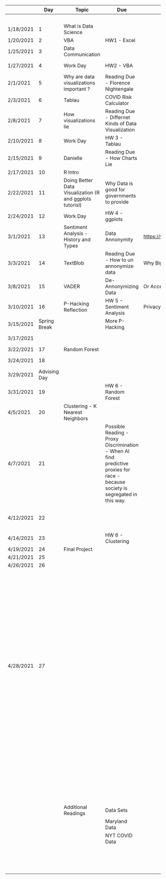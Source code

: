 |            | Day           | Topic                                                     | Due                                                                                                                               |                                                      |                                                      |   |   | In Data Science 2                                                                              |                                                                                                                                                                                                                                                                                                                                        |   |                   |   |   | Homework       | 70   |   |   |   |   |   |   |   |   |   |   |   |
|------------|---------------|-----------------------------------------------------------|-----------------------------------------------------------------------------------------------------------------------------------|------------------------------------------------------|------------------------------------------------------|---|---|------------------------------------------------------------------------------------------------|----------------------------------------------------------------------------------------------------------------------------------------------------------------------------------------------------------------------------------------------------------------------------------------------------------------------------------------|---|-------------------|---|---|----------------|------|---|---|---|---|---|---|---|---|---|---|---|
|            |               |                                                           |                                                                                                                                   |                                                      | https://classroom.google.com/u/0/c/NDQ0NzcyODkzNjk4  |   |   |                                                                                                |                                                                                                                                                                                                                                                                                                                                        |   |                   |   |   |                |      |   |   |   |   |   |   |   |   |   |   |   |
| 1/18/2021  | 1             | What is Data Science                                      |                                                                                                                                   |                                                      | https://arielcwebster.github.io/DataScience/         |   |   | R                                                                                              | Apache Pig                                                                                                                                                                                                                                                                                                                             |   |                   |   |   | Project        | 15   |   |   |   |   |   |   |   |   |   |   |   |
| 1/20/2021  | 2             | VBA                                                       | HW1 - Excel                                                                                                                       |                                                      |                                                      |   |   | Nueral Networks                                                                                | Hadoop                                                                                                                                                                                                                                                                                                                                 |   |                   |   |   | Readings       | 10   |   |   |   |   |   |   |   |   |   |   |   |
| 1/25/2021  | 3             | Data Communication                                        |                                                                                                                                   |                                                      |                                                      |   |   | SQL                                                                                            |                                                                                                                                                                                                                                                                                                                                        |   |                   |   |   | Participation  | 5    |   |   |   |   |   |   |   |   |   |   |   |
| 1/27/2021  | 4             | Work Day                                                  | HW2 - VBA                                                                                                                         |                                                      |                                                      |   |   | D3 - Java Script - probably should have done first semester as part of a unit on HTML          |                                                                                                                                                                                                                                                                                                                                        |   |                   |   |   |                | 100  |   |   |   |   |   |   |   |   |   |   |   |
| 2/1/2021   | 5             | Why are data visualizations important ?                   | Reading Due - Florence Nightengale                                                                                                |                                                      |                                                      |   |   | Tablau                                                                                         |                                                                                                                                                                                                                                                                                                                                        |   |                   |   |   |                |      |   |   |   |   |   |   |   |   |   |   |   |
| 2/3/2021   | 6             | Tablau                                                    | COVID Risk Calculator                                                                                                             |                                                      |                                                      |   |   | Julia                                                                                          |                                                                                                                                                                                                                                                                                                                                        |   |                   |   |   |                |      |   |   |   |   |   |   |   |   |   |   |   |
| 2/8/2021   | 7             | How visualizations lie                                    | Reading Due - Differnet Kinds of Data Visualization                                                                               |                                                      |                                                      |   |   | Data cleaning part 2 - https://github.com/JohnDickerson/cmsc320-fall2018/tree/master/project1  |                                                                                                                                                                                                                                                                                                                                        |   |                   |   |   |                |      |   |   |   |   |   |   |   |   |   |   |   |
| 2/10/2021  | 8             | Work Day                                                  | HW 3 - Tablau                                                                                                                     |                                                      |                                                      |   |   |                                                                                                |                                                                                                                                                                                                                                                                                                                                        |   |                   |   |   |                |      |   |   |   |   |   |   |   |   |   |   |   |
| 2/15/2021  | 9             | Danielle                                                  | Reading Due - How Charts Lie                                                                                                      |                                                      |                                                      |   |   | Sentiment Analysis                                                                             |                                                                                                                                                                                                                                                                                                                                        |   |                   |   |   |                |      |   |   |   |   |   |   |   |   |   |   |   |
| 2/17/2021  | 10            | R Intro                                                   |                                                                                                                                   |                                                      |                                                      |   |   | VADER Sentiment Analysis                                                                       |                                                                                                                                                                                                                                                                                                                                        |   |                   |   |   |                |      |   |   |   |   |   |   |   |   |   |   |   |
| 2/22/2021  | 11            | Doing Better Data Visualization (R and ggplots tutorisl)  | Why Data is good for governments to provide                                                                                       |                                                      |                                                      |   |   | TextBlob Sentiment Analysis (In Book 12.2)                                                     |                                                                                                                                                                                                                                                                                                                                        |   |                   |   |   |                |      |   |   |   |   |   |   |   |   |   |   |   |
| 2/24/2021  | 12            | Work Day                                                  | HW 4 - ggplots                                                                                                                    |                                                      |                                                      |   |   | In DS2 maybe make them do machine learning for sentiment analysis                              |                                                                                                                                                                                                                                                                                                                                        |   |                   |   |   |                |      |   |   |   |   |   |   |   |   |   |   |   |
| 3/1/2021   | 13            | Sentiment Analysis - History and Types                    | Data Annonymity                                                                                                                   | https://www.science.org/doi/10.1126/science.1256297  |                                                      |   |   |                                                                                                |                                                                                                                                                                                                                                                                                                                                        |   |                   |   |   |                |      |   |   |   |   |   |   |   |   |   |   |   |
| 3/3/2021   | 14            | TextBlob                                                  | Reading Due - How to un annonymize data                                                                                           | Why Big Data Helps Science                           |                                                      |   |   |                                                                                                |                                                                                                                                                                                                                                                                                                                                        |   |                   |   |   |                |      |   |   |   |   |   |   |   |   |   |   |   |
| 3/8/2021   | 15            | VADER                                                     | De-Annonymizing Data                                                                                                              | Or Access and more Data base stuff                   |                                                      |   |   | Coursera Data Science Ethics                                                                   |                                                                                                                                                                                                                                                                                                                                        |   |                   |   |   |                |      |   |   |   |   |   |   |   |   |   |   |   |
| 3/10/2021  | 16            | P-Hacking Reflection                                      | HW 5 - Sentiment Analysis                                                                                                         | Privacy Concerns with Big Data                       |                                                      |   |   | Data Privacy                                                                                   |                                                                                                                                                                                                                                                                                                                                        |   | Statistics        |   |   |                |      |   |   |   |   |   |   |   |   |   |   |   |
| 3/15/2021  | Spring Break  |                                                           | More P-Hacking                                                                                                                    |                                                      |                                                      |   |   |                                                                                                |                                                                                                                                                                                                                                                                                                                                        |   | Nueral Networks   |   |   |                |      |   |   |   |   |   |   |   |   |   |   |   |
| 3/17/2021  |               |                                                           |                                                                                                                                   |                                                      |                                                      |   |   | Analyze data using tools like Spark, MongoDB and Cassandra.                                    |                                                                                                                                                                                                                                                                                                                                        |   | Gradient Descent  |   |   |                |      |   |   |   |   |   |   |   |   |   |   |   |
| 3/22/2021  | 17            | Random Forest                                             |                                                                                                                                   |                                                      |                                                      |   |   |                                                                                                |                                                                                                                                                                                                                                                                                                                                        |   |                   |   |   |                |      |   |   |   |   |   |   |   |   |   |   |   |
| 3/24/2021  | 18            |                                                           |                                                                                                                                   |                                                      |                                                      |   |   | Talk about the difference between supervised and unsupervised learning                         |                                                                                                                                                                                                                                                                                                                                        |   |                   |   |   |                |      |   |   |   |   |   |   |   |   |   |   |   |
| 3/29/2021  | Advising Day  |                                                           |                                                                                                                                   |                                                      |                                                      |   |   |                                                                                                |                                                                                                                                                                                                                                                                                                                                        |   |                   |   |   |                |      |   |   |   |   |   |   |   |   |   |   |   |
| 3/31/2021  | 19            |                                                           | HW 6 - Random Forest                                                                                                              |                                                      |                                                      |   |   | Ethics                                                                                         |                                                                                                                                                                                                                                                                                                                                        |   |                   |   |   |                |      |   |   |   |   |   |   |   |   |   |   |   |
| 4/5/2021   | 20            | Clustering - K Nearest Neighbors                          |                                                                                                                                   |                                                      |                                                      |   |   | History, Concept of Informed Consent                                                           |                                                                                                                                                                                                                                                                                                                                        |   |                   |   |   |                |      |   |   |   |   |   |   |   |   |   |   |   |
| 4/7/2021   | 21            |                                                           | Possible Reading - Proxy Discrimination - When AI find predictive proxies for race - because society is segregated in this way.   |                                                      |                                                      |   |   | Data Ownership                                                                                 | Data Citation                                                                                                                                                                                                                                                                                                                          |   |                   |   |   |                |      |   |   |   |   |   |   |   |   |   |   |   |
| 4/12/2021  | 22            |                                                           |                                                                                                                                   |                                                      |                                                      |   |   | Privacy                                                                                        | Touched on in Semester one but no lectures                                                                                                                                                                                                                                                                                             |   |                   |   |   |                |      |   |   |   |   |   |   |   |   |   |   |   |
| 4/14/2021  | 23            |                                                           | HW 6 - Clustering                                                                                                                 |                                                      |                                                      |   |   | Anonymity                                                                                      |                                                                                                                                                                                                                                                                                                                                        |   |                   |   |   |                |      |   |   |   |   |   |   |   |   |   |   |   |
| 4/19/2021  | 24            | Final Project                                             |                                                                                                                                   |                                                      |                                                      |   |   | Data Validity                                                                                  |                                                                                                                                                                                                                                                                                                                                        |   |                   |   |   |                |      |   |   |   |   |   |   |   |   |   |   |   |
| 4/21/2021  | 25            |                                                           |                                                                                                                                   |                                                      |                                                      |   |   | Algorithmic Fairness                                                                           |                                                                                                                                                                                                                                                                                                                                        |   |                   |   |   |                |      |   |   |   |   |   |   |   |   |   |   |   |
| 4/26/2021  | 26            |                                                           |                                                                                                                                   |                                                      |                                                      |   |   | Societal Consequences                                                                          |                                                                                                                                                                                                                                                                                                                                        |   |                   |   |   |                |      |   |   |   |   |   |   |   |   |   |   |   |
| 4/28/2021  | 27            |                                                           |                                                                                                                                   |                                                      |                                                      |   |   | Code of ethics                                                                                 |  - Write your own code of ethics for data science. Data science is still a young field and we are still trying to define the basic norms of socially acceptable behavior. Use what you have learned in this course to write your own norms around one of the following subfilds of data Science: Visualization, Data Aquisition, ....  |   |                   |   |   |                |      |   |   |   |   |   |   |   |   |   |   |   |
|            |               |                                                           |                                                                                                                                   |                                                      |                                                      |   |   |                                                                                                | What are counter arguments for each ethical rule you propose                                                                                                                                                                                                                                                                           |   |                   |   |   |                |      |   |   |   |   |   |   |   |   |   |   |   |
|            |               |                                                           |                                                                                                                                   |                                                      |                                                      |   |   |                                                                                                |                                                                                                                                                                                                                                                                                                                                        |   |                   |   |   |                |      |   |   |   |   |   |   |   |   |   |   |   |
|            |               | Additional Readings                                       | Data Sets                                                                                                                         |                                                      |                                                      |   |   |                                                                                                |                                                                                                                                                                                                                                                                                                                                        |   |                   |   |   |                |      |   |   |   |   |   |   |   |   |   |   |   |
|            |               |                                                           | Maryland Data                                                                                                                     |                                                      |                                                      |   |   |                                                                                                |                                                                                                                                                                                                                                                                                                                                        |   |                   |   |   |                |      |   |   |   |   |   |   |   |   |   |   |   |
|            |               |                                                           | NYT COVID Data                                                                                                                    |                                                      |                                                      |   |   |                                                                                                |                                                                                                                                                                                                                                                                                                                                        |   |                   |   |   |                |      |   |   |   |   |   |   |   |   |   |   |   |
|            |               |                                                           |                                                                                                                                   |                                                      |                                                      |   |   |                                                                                                |                                                                                                                                                                                                                                                                                                                                        |   |                   |   |   |                |      |   |   |   |   |   |   |   |   |   |   |   |
|            |               |                                                           |                                                                                                                                   |                                                      |                                                      |   |   |                                                                                                |                                                                                                                                                                                                                                                                                                                                        |   |                   |   |   |                |      |   |   |   |   |   |   |   |   |   |   |   |
|            |               |                                                           |                                                                                                                                   |                                                      |                                                      |   |   |                                                                                                |                                                                                                                                                                                                                                                                                                                                        |   |                   |   |   |                |      |   |   |   |   |   |   |   |   |   |   |   |
|            |               |                                                           |                                                                                                                                   |                                                      |                                                      |   |   |                                                                                                |                                                                                                                                                                                                                                                                                                                                        |   |                   |   |   |                |      |   |   |   |   |   |   |   |   |   |   |   |
|            |               |                                                           |                                                                                                                                   |                                                      |                                                      |   |   |                                                                                                |                                                                                                                                                                                                                                                                                                                                        |   |                   |   |   |                |      |   |   |   |   |   |   |   |   |   |   |   |
|            |               |                                                           |                                                                                                                                   |                                                      |                                                      |   |   |                                                                                                |                                                                                                                                                                                                                                                                                                                                        |   |                   |   |   |                |      |   |   |   |   |   |   |   |   |   |   |   |
|            |               |                                                           |                                                                                                                                   |                                                      |                                                      |   |   |                                                                                                |                                                                                                                                                                                                                                                                                                                                        |   |                   |   |   |                |      |   |   |   |   |   |   |   |   |   |   |   |
|            |               |                                                           |                                                                                                                                   |                                                      |                                                      |   |   |                                                                                                |                                                                                                                                                                                                                                                                                                                                        |   |                   |   |   |                |      |   |   |   |   |   |   |   |   |   |   |   |
|            |               |                                                           |                                                                                                                                   |                                                      |                                                      |   |   |                                                                                                |                                                                                                                                                                                                                                                                                                                                        |   |                   |   |   |                |      |   |   |   |   |   |   |   |   |   |   |   |
|            |               |                                                           |                                                                                                                                   |                                                      |                                                      |   |   |                                                                                                |                                                                                                                                                                                                                                                                                                                                        |   |                   |   |   |                |      |   |   |   |   |   |   |   |   |   |   |   |
|            |               |                                                           |                                                                                                                                   |                                                      |                                                      |   |   |                                                                                                |                                                                                                                                                                                                                                                                                                                                        |   |                   |   |   |                |      |   |   |   |   |   |   |   |   |   |   |   |
|            |               |                                                           |                                                                                                                                   |                                                      |                                                      |   |   |                                                                                                |                                                                                                                                                                                                                                                                                                                                        |   |                   |   |   |                |      |   |   |   |   |   |   |   |   |   |   |   |
|            |               |                                                           |                                                                                                                                   |                                                      |                                                      |   |   |                                                                                                |                                                                                                                                                                                                                                                                                                                                        |   |                   |   |   |                |      |   |   |   |   |   |   |   |   |   |   |   |
|            |               |                                                           |                                                                                                                                   |                                                      |                                                      |   |   |                                                                                                |                                                                                                                                                                                                                                                                                                                                        |   |                   |   |   |                |      |   |   |   |   |   |   |   |   |   |   |   |
|            |               |                                                           |                                                                                                                                   |                                                      |                                                      |   |   |                                                                                                |                                                                                                                                                                                                                                                                                                                                        |   |                   |   |   |                |      |   |   |   |   |   |   |   |   |   |   |   |

